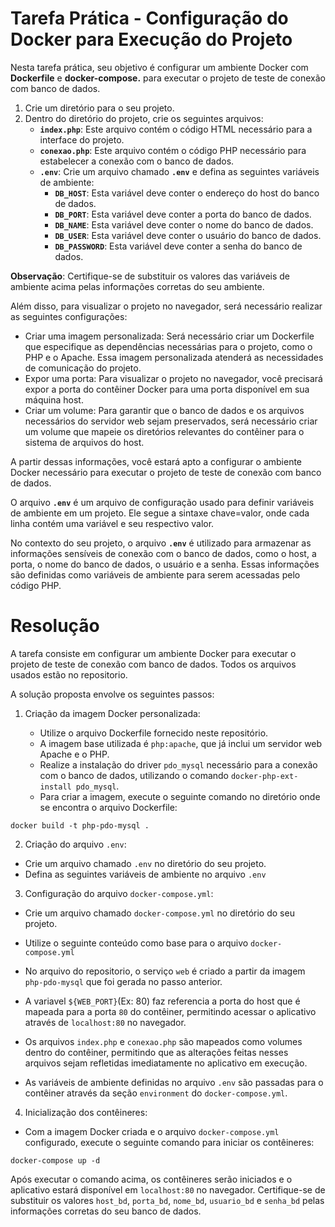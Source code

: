 # Tarefa Prática - Configuração do Docker para Execução do Projeto

Nesta tarefa prática, seu objetivo é configurar um ambiente Docker com **Dockerfile** e **docker-compose.** para executar o projeto de teste de conexão com banco de dados.

1.  Crie um diretório para o seu projeto.
2.  Dentro do diretório do projeto, crie os seguintes arquivos:
    -   **`index.php`**: Este arquivo contém o código HTML necessário para a interface do projeto.
    -   **`conexao.php`**: Este arquivo contém o código PHP necessário para estabelecer a conexão com o banco de dados.
    -   **`.env`**: Crie um arquivo chamado **`.env`** e defina as seguintes variáveis de ambiente:
        -   **`DB_HOST`**: Esta variável deve conter o endereço do host do banco de dados.
        -   **`DB_PORT`**: Esta variável deve conter a porta do banco de dados.
        -   **`DB_NAME`**: Esta variável deve conter o nome do banco de dados.
        -   **`DB_USER`**: Esta variável deve conter o usuário do banco de dados.
        -   **`DB_PASSWORD`**: Esta variável deve conter a senha do banco de dados.

**Observação**: Certifique-se de substituir os valores das variáveis de ambiente acima pelas informações corretas do seu ambiente.

Além disso, para visualizar o projeto no navegador, será necessário realizar as seguintes configurações:

-   Criar uma imagem personalizada: Será necessário criar um Dockerfile que especifique as dependências necessárias para o projeto, como o PHP e o Apache. Essa imagem personalizada atenderá as necessidades de comunicação do projeto.
-   Expor uma porta: Para visualizar o projeto no navegador, você precisará expor a porta do contêiner Docker para uma porta disponível em sua máquina host.
-   Criar um volume: Para garantir que o banco de dados e os arquivos necessários do servidor web sejam preservados, será necessário criar um volume que mapeie os diretórios relevantes do contêiner para o sistema de arquivos do host.

A partir dessas informações, você estará apto a configurar o ambiente Docker necessário para executar o projeto de teste de conexão com banco de dados.

O arquivo **`.env`** é um arquivo de configuração usado para definir variáveis de ambiente em um projeto. Ele segue a sintaxe chave=valor, onde cada linha contém uma variável e seu respectivo valor.

No contexto do seu projeto, o arquivo **`.env`** é utilizado para armazenar as informações sensíveis de conexão com o banco de dados, como o host, a porta, o nome do banco de dados, o usuário e a senha. Essas informações são definidas como variáveis de ambiente para serem acessadas pelo código PHP.






# Resolução
A tarefa consiste em configurar um ambiente Docker para executar o projeto de teste de conexão com banco de dados. Todos os arquivos usados estão no repositorio.

A solução proposta envolve os seguintes passos:

1.  Criação da imagem Docker personalizada:
    
    -   Utilize o arquivo Dockerfile fornecido neste repositório.
    -   A imagem base utilizada é `php:apache`, que já inclui um servidor web Apache e o PHP.
    -   Realize a instalação do driver `pdo_mysql` necessário para a conexão com o banco de dados, utilizando o comando `docker-php-ext-install pdo_mysql`.
    -   Para criar a imagem, execute o seguinte comando no diretório onde se encontra o arquivo Dockerfile:
```
docker build -t php-pdo-mysql .
```
2. Criação do arquivo `.env`:

-   Crie um arquivo chamado `.env` no diretório do seu projeto.
-   Defina as seguintes variáveis de ambiente no arquivo `.env`

3. Configuração do arquivo `docker-compose.yml`:

-   Crie um arquivo chamado `docker-compose.yml` no diretório do seu projeto.
-   Utilize o seguinte conteúdo como base para o arquivo `docker-compose.yml`

-   No arquivo do repositorio, o serviço `web` é criado a partir da imagem `php-pdo-mysql` que foi gerada no passo anterior.
-   A variavel `${WEB_PORT}`(Ex: 80) faz referencia a porta do host que é mapeada para a porta `80` do contêiner, permitindo acessar o aplicativo através de `localhost:80` no navegador.
-   Os arquivos `index.php` e `conexao.php` são mapeados como volumes dentro do contêiner, permitindo que as alterações feitas nesses arquivos sejam refletidas imediatamente no aplicativo em execução.
-   As variáveis de ambiente definidas no arquivo `.env` são passadas para o contêiner através da seção `environment` do `docker-compose.yml`.

4. Inicialização dos contêineres:

-   Com a imagem Docker criada e o arquivo `docker-compose.yml` configurado, execute o seguinte comando para iniciar os contêineres:
```
docker-compose up -d
```
Após executar o comando acima, os contêineres serão iniciados e o aplicativo estará disponível em `localhost:80` no navegador. Certifique-se de substituir os valores `host_bd`, `porta_bd`, `nome_bd`, `usuario_bd` e `senha_bd` pelas informações corretas do seu banco de dados.